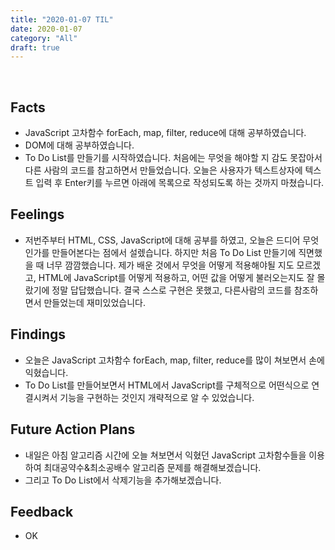 ```yaml
---
title: "2020-01-07 TIL"
date: 2020-01-07
category: "All"
draft: true
---
```


<br>

## Facts

- JavaScript 고차함수 forEach, map, filter, reduce에 대해 공부하였습니다.
- DOM에 대해 공부하였습니다.
- To Do List를 만들기를 시작하였습니다. 처음에는 무엇을 해야할 지 감도 못잡아서 다른 사람의 코드를 참고하면서 만들었습니다. 오늘은 사용자가 텍스트상자에 텍스트 입력 후 Enter키를 누르면 아래에 목록으로 작성되도록 하는 것까지 마쳤습니다.

## Feelings

- 저번주부터 HTML, CSS, JavaScript에 대해 공부를 하였고, 오늘은 드디어 무엇인가를 만들어본다는 점에서 설렜습니다. 하지만 처음 To Do List 만들기에 직면했을 때 너무 깜깜했습니다. 제가 배운 것에서 무엇을 어떻게 적용해야될 지도 모르겠고, HTML에 JavaScript를 어떻게 적용하고, 어떤 값을 어떻게 불러오는지도 잘 몰랐기에 정말 답답했습니다. 결국 스스로 구현은 못했고, 다른사람의 코드를 참조하면서 만들었는데 재미있었습니다.

## Findings

- 오늘은 JavaScript 고차함수 forEach, map, filter, reduce를 많이 쳐보면서 손에 익혔습니다.
- To Do List를 만들어보면서 HTML에서 JavaScript를 구체적으로 어떤식으로 연결시켜서 기능을 구현하는 것인지 개략적으로 알 수 있었습니다.

## Future Action Plans

- 내일은 아침 알고리즘 시간에 오늘 쳐보면서 익혔던 JavaScript 고차함수들을 이용하여 최대공약수&최소공배수 알고리즘 문제를 해결해보겠습니다.
- 그리고 To Do List에서 삭제기능을 추가해보겠습니다.

## Feedback

- OK
